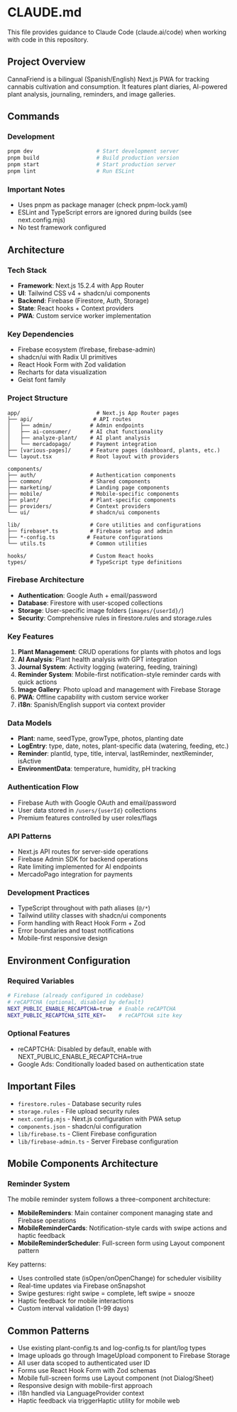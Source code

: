 # CLAUDE.md

This file provides guidance to Claude Code (claude.ai/code) when working with code in this repository.

## Project Overview

CannaFriend is a bilingual (Spanish/English) Next.js PWA for tracking cannabis cultivation and consumption. It features plant diaries, AI-powered plant analysis, journaling, reminders, and image galleries.

## Commands

### Development
```bash
pnpm dev                    # Start development server
pnpm build                  # Build production version
pnpm start                  # Start production server
pnpm lint                   # Run ESLint
```

### Important Notes
- Uses pnpm as package manager (check pnpm-lock.yaml)
- ESLint and TypeScript errors are ignored during builds (see next.config.mjs)
- No test framework configured

## Architecture

### Tech Stack
- **Framework**: Next.js 15.2.4 with App Router
- **UI**: Tailwind CSS v4 + shadcn/ui components
- **Backend**: Firebase (Firestore, Auth, Storage)
- **State**: React hooks + Context providers
- **PWA**: Custom service worker implementation

### Key Dependencies
- Firebase ecosystem (firebase, firebase-admin)
- shadcn/ui with Radix UI primitives
- React Hook Form with Zod validation
- Recharts for data visualization
- Geist font family

### Project Structure

```
app/                        # Next.js App Router pages
├── api/                   # API routes
│   ├── admin/            # Admin endpoints
│   ├── ai-consumer/      # AI chat functionality
│   ├── analyze-plant/    # AI plant analysis
│   └── mercadopago/      # Payment integration
├── [various-pages]/      # Feature pages (dashboard, plants, etc.)
└── layout.tsx            # Root layout with providers

components/
├── auth/                 # Authentication components
├── common/               # Shared components
├── marketing/            # Landing page components
├── mobile/               # Mobile-specific components
├── plant/                # Plant-specific components
├── providers/            # Context providers
└── ui/                   # shadcn/ui components

lib/                      # Core utilities and configurations
├── firebase*.ts          # Firebase setup and admin
├── *-config.ts          # Feature configurations
└── utils.ts              # Common utilities

hooks/                    # Custom React hooks
types/                    # TypeScript type definitions
```

### Firebase Architecture
- **Authentication**: Google Auth + email/password
- **Database**: Firestore with user-scoped collections
- **Storage**: User-specific image folders (`images/{userId}/`)
- **Security**: Comprehensive rules in firestore.rules and storage.rules

### Key Features
1. **Plant Management**: CRUD operations for plants with photos and logs
2. **AI Analysis**: Plant health analysis with GPT integration
3. **Journal System**: Activity logging (watering, feeding, training)
4. **Reminder System**: Mobile-first notification-style reminder cards with quick actions
5. **Image Gallery**: Photo upload and management with Firebase Storage
6. **PWA**: Offline capability with custom service worker
7. **i18n**: Spanish/English support via context provider

### Data Models
- **Plant**: name, seedType, growType, photos, planting date
- **LogEntry**: type, date, notes, plant-specific data (watering, feeding, etc.)
- **Reminder**: plantId, type, title, interval, lastReminder, nextReminder, isActive
- **EnvironmentData**: temperature, humidity, pH tracking

### Authentication Flow
- Firebase Auth with Google OAuth and email/password
- User data stored in `/users/{userId}` collections
- Premium features controlled by user roles/flags

### API Patterns
- Next.js API routes for server-side operations
- Firebase Admin SDK for backend operations
- Rate limiting implemented for AI endpoints
- MercadoPago integration for payments

### Development Practices
- TypeScript throughout with path aliases (`@/*`)
- Tailwind utility classes with shadcn/ui components
- Form handling with React Hook Form + Zod
- Error boundaries and toast notifications
- Mobile-first responsive design

## Environment Configuration

### Required Variables
```bash
# Firebase (already configured in codebase)
# reCAPTCHA (optional, disabled by default)
NEXT_PUBLIC_ENABLE_RECAPTCHA=true  # Enable reCAPTCHA
NEXT_PUBLIC_RECAPTCHA_SITE_KEY=    # reCAPTCHA site key
```

### Optional Features
- reCAPTCHA: Disabled by default, enable with NEXT_PUBLIC_ENABLE_RECAPTCHA=true
- Google Ads: Conditionally loaded based on authentication state

## Important Files
- `firestore.rules` - Database security rules
- `storage.rules` - File upload security rules  
- `next.config.mjs` - Next.js configuration with PWA setup
- `components.json` - shadcn/ui configuration
- `lib/firebase.ts` - Client Firebase configuration
- `lib/firebase-admin.ts` - Server Firebase configuration

## Mobile Components Architecture

### Reminder System
The mobile reminder system follows a three-component architecture:

- **MobileReminders**: Main container component managing state and Firebase operations
- **MobileReminderCards**: Notification-style cards with swipe actions and haptic feedback
- **MobileReminderScheduler**: Full-screen form using Layout component pattern

Key patterns:
- Uses controlled state (isOpen/onOpenChange) for scheduler visibility
- Real-time updates via Firebase onSnapshot
- Swipe gestures: right swipe = complete, left swipe = snooze
- Haptic feedback for mobile interactions
- Custom interval validation (1-99 days)

## Common Patterns
- Use existing plant-config.ts and log-config.ts for plant/log types
- Image uploads go through ImageUpload component to Firebase Storage
- All user data scoped to authenticated user ID
- Forms use React Hook Form with Zod schemas
- Mobile full-screen forms use Layout component (not Dialog/Sheet)
- Responsive design with mobile-first approach
- i18n handled via LanguageProvider context
- Haptic feedback via triggerHaptic utility for mobile web